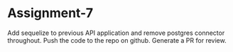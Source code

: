 # Assignment-7

Add sequelize to previous API application and remove
postgres connector throughout. Push the code to the
repo on github. Generate a PR for review.
